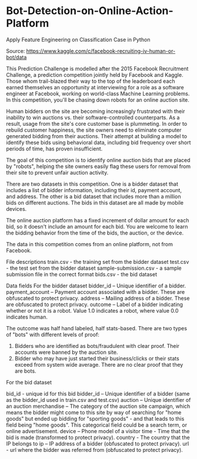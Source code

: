 # Bot-Detection-on-Online-Action-Platform
Apply Feature Engineering on Classification Case in Python 

Source: https://www.kaggle.com/c/facebook-recruiting-iv-human-or-bot/data

This Prediction Challenge is modelled after the 2015 Facebook Recruitment Challenge, a prediction competition jointly held by Facebook and Kaggle. 
Those whom trail-blazed their way to the top of the leaderboard each earned themselves an opportunity at interviewing for a role as a software engineer at Facebook, working on world-class Machine Learning problems.
In this competition, you'll be chasing down robots for an online auction site. 

Human bidders on the site are becoming increasingly frustrated with their inability to win auctions vs. their software-controlled counterparts. 
As a result, usage from the site's core customer base is plummeting.
In order to rebuild customer happiness, the site owners need to eliminate computer generated bidding from their auctions. 
Their attempt at building a model to identify these bids using behavioral data, including bid frequency over short periods of time, has proven insufficient.

The goal of this competition is to identify online auction bids that are placed by "robots", helping the site owners easily flag these users for removal from their site to prevent unfair auction activity.

There are two datasets in this competition. One is a bidder dataset that includes a list of bidder information, including their id, payment account, and address. 
The other is a bid dataset that includes more than a million bids on different auctions. The bids in this dataset are all made by mobile devices.

The online auction platform has a fixed increment of dollar amount for each bid, so it doesn't include an amount for each bid. 
You are welcome to learn the bidding behavior from the time of the bids, the auction, or the device.

The data in this competition comes from an online platform, not from Facebook.

File descriptions
train.csv - the training set from the bidder dataset
test.csv - the test set from the bidder dataset
sample-submission.csv - a sample submission file in the correct format
bids.csv - the bid dataset

Data fields For the bidder dataset
bidder_id – Unique identifier of a bidder.
payment_account – Payment account associated with a bidder. These are obfuscated to protect privacy.
address – Mailing address of a bidder. These are obfuscated to protect privacy.
outcome – Label of a bidder indicating whether or not it is a robot. Value 1.0 indicates a robot, where value 0.0 indicates human.

The outcome was half hand labeled, half stats-based. There are two types of "bots" with different levels of proof:
1. Bidders who are identified as bots/fraudulent with clear proof. Their accounts were banned by the auction site.
2. Bidder who may have just started their business/clicks or their stats exceed from system wide average. There are no clear proof that they are bots.

For the bid dataset

bid_id - unique id for this bid
bidder_id – Unique identifier of a bidder (same as the bidder_id used in train.csv and test.csv)
auction – Unique identifier of an auction
merchandise – The category of the auction site campaign, which means the bidder might come to this site by way of searching for "home goods" but ended up bidding for "sporting goods" - and that leads to this field being "home goods". This categorical field could be a search term, or online advertisement.
device – Phone model of a visitor
time - Time that the bid is made (transformed to protect privacy).
country - The country that the IP belongs to
ip – IP address of a bidder (obfuscated to protect privacy).
url - url where the bidder was referred from (obfuscated to protect privacy).
